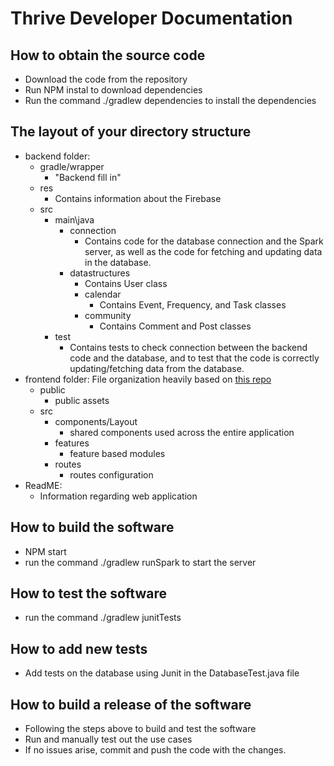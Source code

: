 # Thrive Developer Documentation
## How to obtain the source code
  * Download the code from the repository
  * Run NPM instal to download dependencies
  * Run the command ./gradlew dependencies to install the dependencies

## The layout of your directory structure
  * backend folder:
    * gradle/wrapper
      * "Backend fill in"
    * res
      * Contains information about the Firebase
    * src
      * main\java
        * connection
          * Contains code for the database connection and the Spark server, as well as the code for fetching and updating data in the database.
        * datastructures
          * Contains User class
          * calendar
            * Contains Event, Frequency, and Task classes
          * community
            * Contains Comment and Post classes
      * test
        * Contains tests to check connection between the backend code and the database, and to test that the code is correctly updating/fetching data from the database.
  * frontend folder: File organization heavily based on [this repo](https://github.com/alan2207/bulletproof-react)
    * public
      * public assets
    * src 
      * components/Layout
        * shared components used across the entire application
      * features
        * feature based modules
      * routes
        * routes configuration
  * ReadME:
    * Information regarding web application
     
## How to build the software
  * NPM start
  * run the command ./gradlew runSpark to start the server
## How to test the software
  * run the command ./gradlew junitTests
## How to add new tests
  * Add tests on the database using Junit in the DatabaseTest.java file
## How to build a release of the software
  * Following the steps above to build and test the software
  * Run and manually test out the use cases
  * If no issues arise, commit and push the code with the changes.  
